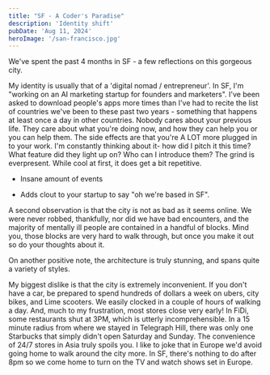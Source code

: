 ```yaml
---
title: "SF - A Coder's Paradise"
description: 'Identity shift'
pubDate: 'Aug 11, 2024'
heroImage: '/san-francisco.jpg'
---
```


We've spent the past 4 months in SF - a few reflections on this gorgeous city. 

My identity is usually that of a 'digital nomad / entrepreneur'. In SF, I'm "working on an AI marketing startup for founders and marketers".  I've been asked to download people's apps more times than I've had to recite the list of countries we've been to these past two years - something that happens at least once a day in other countries. Nobody cares about your previous life. They care about what you're doing now, and how they can help you or you can help them. The side effects are that you're A LOT more plugged in to your work. I'm constantly thinking about it- how did I pitch it this time? What feature did they light up on? Who can I introduce them? The grind is everpresent. While cool at first, it does get a bit repetitive.

* Insane amount of events

* Adds clout to your startup to say "oh we're based in SF".

A second observation is that the city is not as bad as it seems online. We were never robbed, thankfully, nor did we have bad encounters, and the majority of mentally ill people are contained in a handful of blocks. Mind you, those blocks are very hard to walk through, but once you make it out so do your thoughts about it. 

On another positive note, the architecture is truly stunning, and spans quite a variety of styles. 

My biggest dislike is that the city is extremely inconvenient. If you don't have a car, be prepared to spend hundreds of dollars a week on ubers, city bikes, and Lime scooters. We easily clocked in a couple of hours of walking a day. And, much to my frustration, most stores close very early! In FiDi, some restaurants shut at 3PM, which is utterly incomprehensible. In a 15 minute radius from where we stayed in Telegraph Hill, there was only one Starbucks that simply didn't open Saturday and Sunday. The convenience of 24/7 stores in Asia truly spoils you.  I like to joke that in Europe we'd avoid going home to walk around the city more. In SF, there's nothing to do after 8pm so we come home to turn on the TV and watch shows set in Europe.